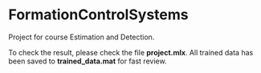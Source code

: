 # FormationControlSystems
Project for course Estimation and Detection.

To check the result, please check the file __project.mlx__. All trained data has been saved to __trained_data.mat__ for fast review.

